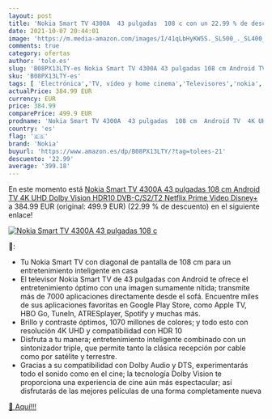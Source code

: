 ```yaml
---
layout: post
title: 'Nokia Smart TV 4300A  43 pulgadas  108 c con un 22.99 % de descuento'
date: 2021-10-07 20:44:01
image: 'https://m.media-amazon.com/images/I/41qLbHyKW5S._SL500_._SL400_.jpg'
comments: true
category: ofertas
author: 'tole.es'
slug: 'B08PX13LTY-es Nokia Smart TV 4300A 43 pulgadas 108 cm Android TV 4K UHD...'
sku: 'B08PX13LTY-es'
tags: [ 'Electrónica','TV, vídeo y home cinema','Televisores','nokia','smart','tv', ]
actualPrice: 384.99 EUR
currency: EUR
price: 384.99
comparePrice: 499.9 EUR
prodname: 'Nokia Smart TV 4300A  43 pulgadas  108 cm  Android TV  4K UHD  Dolby Vision  HDR10  DVB-C/S2/T2  Netflix  Prime Video  Disney+'
country: 'es'
flag: '🇪🇸'
brand: 'Nokia'
buyurl: 'https://www.amazon.es/dp/B08PX13LTY/?tag=tolees-21'
descuento: '22.99'
average: '399.18'
---
```


En este momento está [Nokia Smart TV 4300A  43 pulgadas  108 cm  Android TV  4K UHD  Dolby Vision  HDR10  DVB-C/S2/T2  Netflix  Prime Video  Disney+](https://www.amazon.es/dp/B08PX13LTY/?tag=tolees-21) a 384.99 EUR (original: 499.9 EUR) (22.99 %  de descuento) en el siguiente enlace!

[![Nokia Smart TV 4300A  43 pulgadas  108 c](https://m.media-amazon.com/images/I/41qLbHyKW5S._SL500_._SL400_.jpg)](https://www.amazon.es/dp/B08PX13LTY/?tag=tolees-21)

🔎:

- Tu Nokia Smart TV con diagonal de pantalla de 108 cm para un entretenimiento inteligente en casa
- El televisor Nokia Smart TV de 43 pulgadas con Android te ofrece el entretenimiento óptimo con una imagen sumamente nítida; transmite más de 7000 aplicaciones directamente desde el sofá. Encuentre miles de sus aplicaciones favoritas en Google Play Store, como Apple TV, HBO Go, TuneIn, ATRESplayer, Spotify y muchas más.
- Brillo y contraste óptimos, 1070 millones de colores; y todo esto con resolución 4K UHD y compatibilidad con HDR 10
- Disfruta a tu manera; entretenimiento inteligente combinado con un sintonizador triple, que permite tanto la clásica recepción por cable como por satélite y terrestre.
- Gracias a su compatibilidad con Dolby Audio y DTS, experimentarás todo el sonido como en el cine; la tecnología Dolby Vision te proporciona una experiencia de cine aún más espectacular; así disfrutarás de las mejores películas de una forma completamente nueva

[🛒 Aquí!!!](https://www.amazon.es/dp/B08PX13LTY/?tag=tolees-21)
